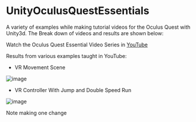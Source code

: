 # UnityOculusQuestEssentials

A variety of examples while making tutorial videos for the Oculus Quest with Unity3d. The Break down of videos and results are shown below:

Watch the Oculus Quest Essential Video Series in [YouTube](https://www.youtube.com/watch?v=Wnu0zm0elHU&list=PLQMQNmwN3FvzFLpLRxA8Xa1zRypFeVav5)

Results from various examples taught in YouTube:

- VR Movement Scene

![image](https://github.com/dilmerv/UnityOculusQuestEssentials/blob/master/docs/images/vrmovement.gif)

- VR Controller With Jump and Double Speed Run

![image](https://github.com/dilmerv/UnityOculusQuestEssentials/blob/master/docs/images/vrcontroller.gif)

Note making one change
